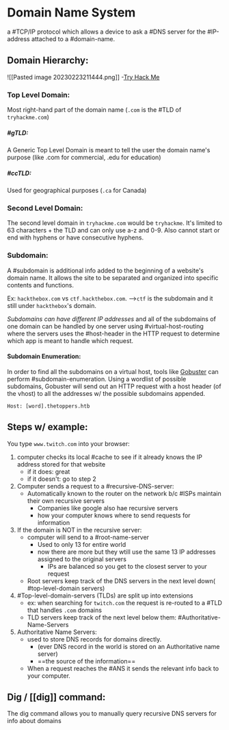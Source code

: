 
# Domain Name System
a #TCP/IP protocol which allows a device to ask a #DNS server for the #IP-address attached to a #domain-name.

## Domain Hierarchy:
![[Pasted image 20230223211444.png]]
-[Try Hack Me](https://tryhackme.com/room/dnsindetail)
### Top Level Domain:
Most right-hand part of the domain name (`.com` is the #TLD of `tryhackme.com`)

##### #gTLD:
A Generic Top Level Domain is meant to tell the user the domain name's purpose (like .com for commercial, .edu for education)

##### #ccTLD:
Used for geographical purposes (`.ca` for Canada)

### Second Level Domain:
The second level domain in `tryhackme.com` would be `tryhackme`. It's limited to 63 characters + the TLD and can only use a-z and 0-9. Also cannot start or end with hyphens or have consecutive hyphens.

### Subdomain:
A #subdomain is additional info added to the beginning of a website's domain name. It allows the site to be separated and organized into specific contents and functions.

Ex: `hackthebox.com` vs `ctf.hackthebox.com`. -->`ctf` is the subdomain and it still under `hackthebox`'s domain.

*Subdomains can have different IP addresses* and all of the subdomains of one domain can be handled by one server using #virtual-host-routing where the servers uses the #host-header in the HTTP request to determine which app is meant to handle which request.

#### Subdomain Enumeration:
In order to find all the subdomains on a virtual host, tools like [Gobuster](/cybersecurity/tools/gobuster.md) can perform #subdomain-enumeration. Using a wordlist of possible subdomains, Gobuster will send out an HTTP request with a host header (of the vhost) to all the addresses w/ the possible subdomains appended.
```
Host: [word].thetoppers.htb
```

## Steps w/ example:
You type `www.twitch.com` into your browser:
1. computer checks its local #cache to see if it already knows the IP address stored for that website
	- if it does: great
	- if it doesn't: go to step 2
2. Computer sends a request to a #recursive-DNS-server:
	- Automatically known to the router on the network b/c #ISPs maintain their own recursive servers
		- Companies like google also hae recursive servers
		- how your computer knows where to send requests for information
3. If the domain is NOT in the recursive server:
	- computer will send to a #root-name-server
		- Used to only 13 for entire world
		- now there are more but they wtill use the same 13 IP addresses assigned to the original servers
			- IPs are balanced so you get to the closest server to your request
	- Root servers keep track of the DNS servers in the next level down( #top-level-domain servers)
4. #Top-level-domain-servers (TLDs) are split up into extensions
	- ex: when searching for `twitch.com` the request is re-routed to a #TLD that handles `.com` domains
	- TLD servers keep track of the next level below them: #Authoritative-Name-Servers
5. Authoritative Name Servers:
	- used to store DNS records for domains directly.
		- (ever DNS record in the world is stored on an Authoritative name server)
		- ==the source of the information==
	- When a request reaches the #ANS it sends the relevant info back to your computer.

## Dig / [[dig]] command:
The dig command allows you to manually query recursive DNS servers for info about domains